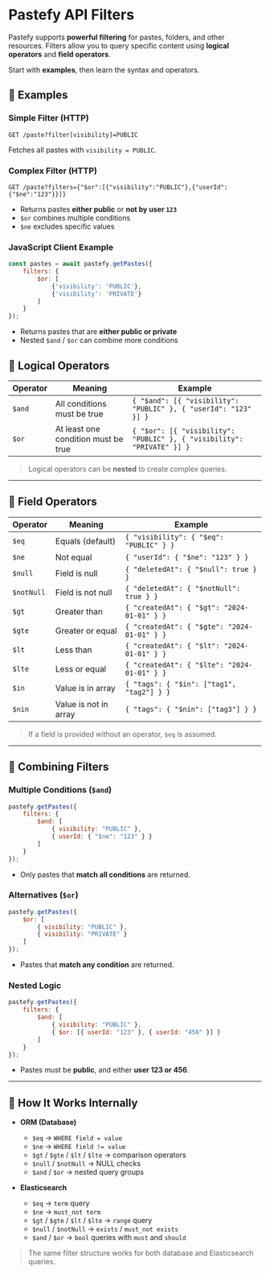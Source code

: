 # Pastefy API Filters

Pastefy supports **powerful filtering** for pastes, folders, and other resources. Filters allow you to query specific content using **logical operators** and **field operators**.

Start with **examples**, then learn the syntax and operators.

## 🔹 Examples

### Simple Filter (HTTP)

```http
GET /paste?filter[visibility]=PUBLIC
```

Fetches all pastes with `visibility = PUBLIC`.


### Complex Filter (HTTP)

```http
GET /paste?filters={"$or":[{"visibility":"PUBLIC"},{"userId":{"$ne":"123"}}]}
```

* Returns pastes **either public** or **not by user `123`**
* `$or` combines multiple conditions
* `$ne` excludes specific values


### JavaScript Client Example

```javascript
const pastes = await pastefy.getPastes({
    filters: {
        $or: [
            {'visibility': 'PUBLIC'},
            {'visibility': 'PRIVATE'}
        ]
    }
});
```

* Returns pastes that are **either public or private**
* Nested `$and` / `$or` can combine more conditions


## 🔹 Logical Operators

| Operator | Meaning                             | Example                                                                |
| -------- | ----------------------------------- | ---------------------------------------------------------------------- |
| `$and`   | All conditions must be true         | `{ "$and": [{ "visibility": "PUBLIC" }, { "userId": "123" }] }`        |
| `$or`    | At least one condition must be true | `{ "$or": [{ "visibility": "PUBLIC" }, { "visibility": "PRIVATE" }] }` |

> Logical operators can be **nested** to create complex queries.

---

## 🔹 Field Operators

| Operator   | Meaning               | Example                                     |
| ---------- | --------------------- | ------------------------------------------- |
| `$eq`      | Equals (default)      | `{ "visibility": { "$eq": "PUBLIC" } }`     |
| `$ne`      | Not equal             | `{ "userId": { "$ne": "123" } }`            |
| `$null`    | Field is null         | `{ "deletedAt": { "$null": true } }`        |
| `$notNull` | Field is not null     | `{ "deletedAt": { "$notNull": true } }`     |
| `$gt`      | Greater than          | `{ "createdAt": { "$gt": "2024-01-01" } }`  |
| `$gte`     | Greater or equal      | `{ "createdAt": { "$gte": "2024-01-01" } }` |
| `$lt`      | Less than             | `{ "createdAt": { "$lt": "2024-01-01" } }`  |
| `$lte`     | Less or equal         | `{ "createdAt": { "$lte": "2024-01-01" } }` |
| `$in`      | Value is in array     | `{ "tags": { "$in": ["tag1", "tag2"] } }`   |
| `$nin`     | Value is not in array | `{ "tags": { "$nin": ["tag3"] } }`          |

> If a field is provided without an operator, `$eq` is assumed.

---

## 🔹 Combining Filters

### Multiple Conditions (`$and`)

```javascript
pastefy.getPastes({
    filters: {
        $and: [
            { visibility: "PUBLIC" },
            { userId: { "$ne": "123" } }
        ]
    }
});
```

* Only pastes that **match all conditions** are returned.

### Alternatives (`$or`)

```javascript
pastefy.getPastes({
    $or: [
        { visibility: "PUBLIC" },
        { visibility: "PRIVATE" }
    ]
});
```

* Pastes that **match any condition** are returned.

### Nested Logic

```javascript
pastefy.getPastes({
    filters: {
        $and: [
            { visibility: "PUBLIC" },
            { $or: [{ userId: "123" }, { userId: "456" }] }
        ]
    }
});
```

* Pastes must be **public**, and either **user 123 or 456**.

---

## 🔹 How It Works Internally

* **ORM (Database)**

    * `$eq` → `WHERE field = value`
    * `$ne` → `WHERE field != value`
    * `$gt` / `$gte` / `$lt` / `$lte` → comparison operators
    * `$null` / `$notNull` → NULL checks
    * `$and` / `$or` → nested query groups

* **Elasticsearch**

    * `$eq` → `term` query
    * `$ne` → `must_not term`
    * `$gt` / `$gte` / `$lt` / `$lte` → `range` query
    * `$null` / `$notNull` → `exists` / `must_not exists`
    * `$and` / `$or` → `bool` queries with `must` and `should`

> The same filter structure works for both database and Elasticsearch queries.
